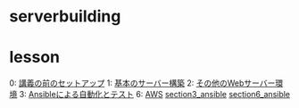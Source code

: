 # serverbuilding

# lesson                                                                    
0: [講義の前のセットアップ](section0.md)
1: [基本のサーバー構築](section1.md)
2: [その他のWebサーバー環境](section2.md)
3: [Ansibleによる自動化とテスト](section3.md)
6: [AWS](section6.md)
 [section3_ansible](section3)
 [section6_ansible](section6)
